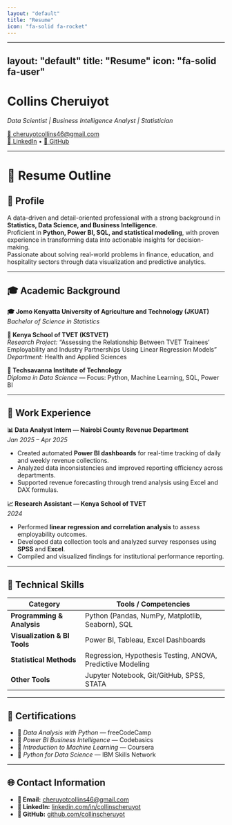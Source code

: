 ```yaml
---
layout: "default"
title: "Resume"
icon: "fa-solid fa-rocket"
---
```

---
layout: "default"
title: "Resume"
icon: "fa-solid fa-user"
---
  <h1>Collins Cheruiyot</h1>
  <p><em>Data Scientist | Business Intelligence Analyst | Statistician</em></p>
  <a href="mailto:cheruyotcollins46@gmail.com">📧 cheruyotcollins46@gmail.com</a><br>
  <a href="https://linkedin.com/in/collinscheruyot" target="_blank">💼 LinkedIn</a> • 
  <a href="https://github.com/collinscheruyot" target="_blank">🐙 GitHub</a>
</div>

---

# 📄 Resume Outline

## 👤 Profile
A data-driven and detail-oriented professional with a strong background in **Statistics, Data Science, and Business Intelligence**.  
Proficient in **Python, Power BI, SQL, and statistical modeling**, with proven experience in transforming data into actionable insights for decision-making.  
Passionate about solving real-world problems in finance, education, and hospitality sectors through data visualization and predictive analytics.

---

## 🎓 Academic Background
**🎓 Jomo Kenyatta University of Agriculture and Technology (JKUAT)**  
*Bachelor of Science in Statistics*  

**🏫 Kenya School of TVET (KSTVET)**  
*Research Project:* “Assessing the Relationship Between TVET Trainees’ Employability and Industry Partnerships Using Linear Regression Models”  
*Department:* Health and Applied Sciences  

**📘 Techsavanna Institute of Technology**  
*Diploma in Data Science* — Focus: Python, Machine Learning, SQL, Power BI  

---

## 💼 Work Experience
**📊 Data Analyst Intern — Nairobi County Revenue Department**  
*Jan 2025 – Apr 2025*  
- Created automated **Power BI dashboards** for real-time tracking of daily and weekly revenue collections.  
- Analyzed data inconsistencies and improved reporting efficiency across departments.  
- Supported revenue forecasting through trend analysis using Excel and DAX formulas.  

**📈 Research Assistant — Kenya School of TVET**  
*2024*  
- Performed **linear regression and correlation analysis** to assess employability outcomes.  
- Developed data collection tools and analyzed survey responses using **SPSS** and **Excel**.  
- Compiled and visualized findings for institutional performance reporting.  

---

## 🧠 Technical Skills
| Category | Tools / Competencies |
|-----------|----------------------|
| **Programming & Analysis** | Python (Pandas, NumPy, Matplotlib, Seaborn), SQL |
| **Visualization & BI Tools** | Power BI, Tableau, Excel Dashboards |
| **Statistical Methods** | Regression, Hypothesis Testing, ANOVA, Predictive Modeling |
| **Other Tools** | Jupyter Notebook, Git/GitHub, SPSS, STATA |

---

## 🪪 Certifications
- 📜 *Data Analysis with Python* — freeCodeCamp  
- 📜 *Power BI Business Intelligence* — Codebasics  
- 📜 *Introduction to Machine Learning* — Coursera  
- 📜 *Python for Data Science* — IBM Skills Network  

---

## 🌐 Contact Information
- **📧 Email:** [cheruyotcollins46@gmail.com](mailto:cheruyotcollins46@gmail.com)  
- **💼 LinkedIn:** [linkedin.com/in/collinscheruyot](https://linkedin.com/in/collinscheruyot)  
- **🐙 GitHub:** [github.com/collinscheruyot](https://github.com/collinscheruyot)
